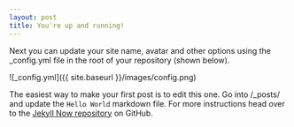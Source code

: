 ```yaml
---
layout: post
title: You're up and running!
---
```


Next you can update your site name, avatar and other options using the _config.yml file in the root of your repository (shown below).

![_config.yml]({{ site.baseurl }}/images/config.png)

The easiest way to make your first post is to edit this one. Go into /_posts/ and update the `Hello World` markdown file. For more instructions head over to the [Jekyll Now repository](https://github.com/barryclark/jekyll-now) on GitHub.
